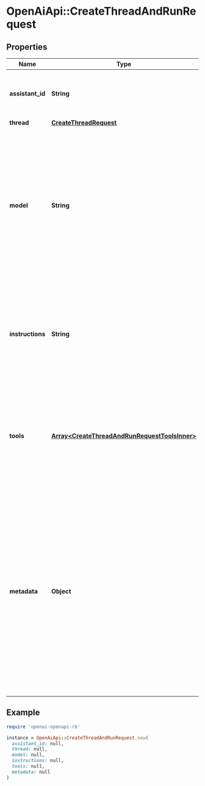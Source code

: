 # OpenAiApi::CreateThreadAndRunRequest

## Properties

| Name | Type | Description | Notes |
| ---- | ---- | ----------- | ----- |
| **assistant_id** | **String** | The ID of the [assistant](/docs/api-reference/assistants) to use to execute this run. |  |
| **thread** | [**CreateThreadRequest**](CreateThreadRequest.md) |  | [optional] |
| **model** | **String** | The ID of the [Model](/docs/api-reference/models) to be used to execute this run. If a value is provided here, it will override the model associated with the assistant. If not, the model associated with the assistant will be used. | [optional] |
| **instructions** | **String** | Override the default system message of the assistant. This is useful for modifying the behavior on a per-run basis. | [optional] |
| **tools** | [**Array&lt;CreateThreadAndRunRequestToolsInner&gt;**](CreateThreadAndRunRequestToolsInner.md) | Override the tools the assistant can use for this run. This is useful for modifying the behavior on a per-run basis. | [optional] |
| **metadata** | **Object** | Set of 16 key-value pairs that can be attached to an object. This can be useful for storing additional information about the object in a structured format. Keys can be a maximum of 64 characters long and values can be a maxium of 512 characters long.  | [optional] |

## Example

```ruby
require 'openai-openapi-rb'

instance = OpenAiApi::CreateThreadAndRunRequest.new(
  assistant_id: null,
  thread: null,
  model: null,
  instructions: null,
  tools: null,
  metadata: null
)
```

